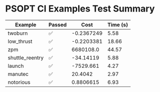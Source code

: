 # PSOPT CI Examples Test Summary

| Example | Passed | Cost | Time (s) |
|---|---|---|---|
| twoburn | ✅ | -0.2367249 | 5.58 |
| low_thrust | ✅ | -0.2203381 | 18.66 |
| zpm | ✅ | 6680108.0 | 44.57 |
| shuttle_reentry | ✅ | -34.14119 | 5.88 |
| launch | ✅ | -7529.661 | 4.27 |
| manutec | ✅ | 20.4042 | 2.97 |
| notorious | ✅ | 0.8806615 | 6.93 |